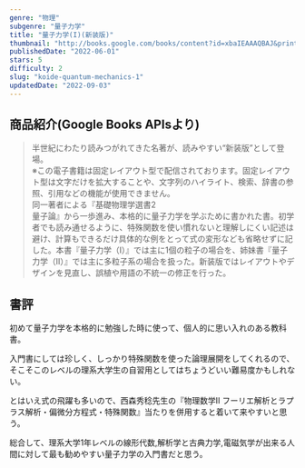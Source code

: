 ```yaml
---
genre: "物理"
subgenre: "量子力学"
title: "量子力学(I)(新装版)"
thumbnail: "http://books.google.com/books/content?id=xbaIEAAAQBAJ&printsec=frontcover&img=1&zoom=1&edge=curl&source=gbs_api"
publishedDate: "2022-06-01"
stars: 5
difficulty: 2
slug: "koide-quantum-mechanics-1"
updatedDate: "2022-09-03"
---
```


## 商品紹介(Google Books APIsより)

> 半世紀にわたり読みつがれてきた名著が、読みやすい“新装版”として登場。  
> ※この電子書籍は固定レイアウト型で配信されております。固定レイアウト型は文字だけを拡大することや、文字列のハイライト、検索、辞書の参照、引用などの機能が使用できません。  
> 同一著者による『基礎物理学選書2  
> 量子論』から一歩進み、本格的に量子力学を学ぶために書かれた書。初学者でも読み通せるように、特殊関数を使い慣れないと理解しにくい記述は避け、計算もできるだけ具体的な例をとって式の変形なども省略せずに記した。本書『量子力学（I）』では主に1個の粒子の場合を、姉妹書『量子力学（II）』では主に多粒子系の場合を扱った。新装版ではレイアウトやデザインを見直し、誤植や用語の不統一の修正を行った。

## 書評

初めて量子力学を本格的に勉強した時に使って、個人的に思い入れのある教科書。

入門書にしては珍しく、しっかり特殊関数を使った論理展開をしてくれるので、そこそこのレベルの理系大学生の自習用としてはちょうどいい難易度かもしれない。

とはいえ式の飛躍も多いので、西森秀稔先生の『物理数学II フーリエ解析とラプラス解析・偏微分方程式・特殊関数』当たりを併用すると着いて来やすいと思う。

総合して、理系大学1年レベルの線形代数,解析学と古典力学,電磁気学が出来る人間に対して最も勧めやすい量子力学の入門書だと思う。

